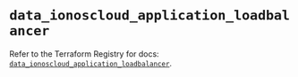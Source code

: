 # `data_ionoscloud_application_loadbalancer`

Refer to the Terraform Registry for docs: [`data_ionoscloud_application_loadbalancer`](https://registry.terraform.io/providers/ionos-cloud/ionoscloud/6.7.15/docs/data-sources/application_loadbalancer).
